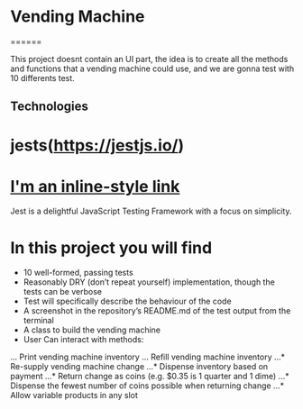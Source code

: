 # Vending Machine 
======

This project doesnt contain an UI part, the idea is to create all the methods and functions that a vending machine could use, and we are gonna test with 10 differents test. 

## Technologies 

# jests(https://jestjs.io/)
# [I'm an inline-style link](https://www.google.com)
Jest is a delightful JavaScript Testing Framework with a focus on simplicity.

# In this project you will find

* 10 well-formed, passing tests
* Reasonably DRY (don’t repeat yourself) implementation, though the tests can be verbose
* Test will specifically describe the behaviour of the code
* A screenshot in the repository’s README.md of the test output from the terminal
* A class to build the vending machine
* User Can interact with methods:

... Print vending machine inventory
... Refill vending machine inventory
...* Re-supply vending machine change
...* Dispense inventory based on payment
...* Return change as coins (e.g. \$0.35 is 1 quarter and 1 dime)
...* Dispense the fewest number of coins possible when returning change
...* Allow variable products in any slot

